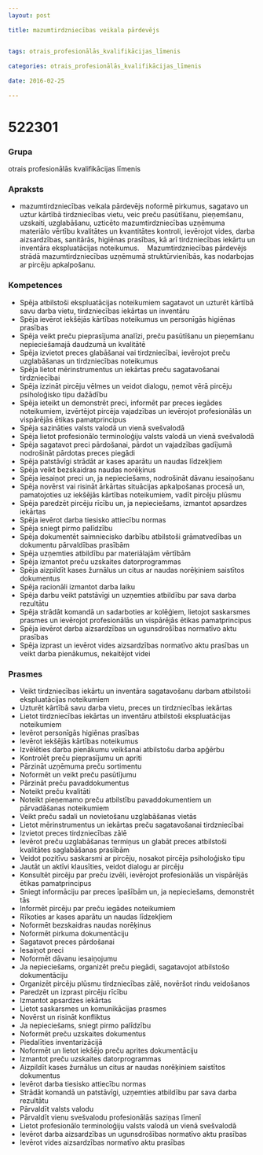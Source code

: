 ```yaml
---
layout: post
    
title: mazumtirdzniecības veikala pārdevējs

    
tags: otrais_profesionālās_kvalifikācijas_līmenis
    
categories: otrais_profesionālās_kvalifikācijas_līmenis
    
date: 2016-02-25
    
---
```

# 522301

### Grupa
otrais profesionālās kvalifikācijas līmenis


### Apraksts

*  mazumtirdzniecības veikala pārdevējs noformē pirkumus, sagatavo un uztur kārtībā tirdzniecības vietu, veic preču pasūtīšanu, pieņemšanu, uzskaiti, uzglabāšanu, uzticēto mazumtirdzniecības uzņēmuma materiālo vērtību kvalitātes un kvantitātes kontroli, ievērojot vides, darba aizsardzības, sanitārās, higiēnas prasības, kā arī tirdzniecības iekārtu un inventāra ekspluatācijas noteikumus.     Mazumtirdzniecības pārdevējs strādā mazumtirdzniecības uzņēmumā struktūrvienībās, kas nodarbojas ar pircēju apkalpošanu.

### Kompetences

* Spēja atbilstoši ekspluatācijas noteikumiem sagatavot un uzturēt kārtībā savu darba vietu, tirdzniecības iekārtas un inventāru
* Spēja ievērot iekšējās kārtības noteikumus un personīgās higiēnas prasības
* Spēja veikt preču pieprasījuma analīzi, preču pasūtīšanu un pieņemšanu nepieciešamajā daudzumā un kvalitātē
* Spēja izvietot preces glabāšanai vai tirdzniecībai, ievērojot preču uzglabāšanas un tirdzniecības noteikumus
* Spēja lietot mērinstrumentus un iekārtas preču sagatavošanai tirdzniecībai
* Spēja izzināt pircēju vēlmes un veidot dialogu, ņemot vērā pircēju psiholoģisko tipu dažādību
* Spēja ieteikt un demonstrēt preci, informēt par preces iegādes noteikumiem, izvērtējot pircēja vajadzības un ievērojot profesionālās un vispārējās ētikas pamatprincipus
* Spēja sazināties valsts valodā un vienā svešvalodā
* Spēja lietot profesionālo terminoloģiju valsts valodā un vienā svešvalodā
* Spēja sagatavot preci pārdošanai, pārdot un vajadzības gadījumā nodrošināt pārdotas preces piegādi
* Spēja patstāvīgi strādāt ar kases aparātu un naudas līdzekļiem
* Spēja veikt bezskaidras naudas norēķinus
* Spēja iesaiņot preci un, ja nepieciešams, nodrošināt dāvanu iesaiņošanu
* Spēja novērst vai risināt ārkārtas situācijas apkalpošanas procesā un, pamatojoties uz iekšējās kārtības noteikumiem, vadīt pircēju plūsmu
* Spēja paredzēt pircēju rīcību un, ja nepieciešams, izmantot apsardzes iekārtas
* Spēja ievērot darba tiesisko attiecību normas
* Spēja sniegt pirmo palīdzību
* Spēja dokumentēt saimniecisko darbību atbilstoši grāmatvedības un dokumentu pārvaldības prasībām
* Spēja uzņemties atbildību par materiālajām vērtībām
* Spēja izmantot preču uzskaites datorprogrammas
* Spēja aizpildīt kases žurnālus un citus ar naudas norēķiniem saistītos dokumentus
* Spēja racionāli izmantot darba laiku
* Spēja darbu veikt patstāvīgi un uzņemties atbildību par sava darba rezultātu
* Spēja strādāt komandā un sadarboties ar kolēģiem, lietojot saskarsmes prasmes un ievērojot profesionālās un vispārējās ētikas pamatprincipus
* Spēja ievērot darba aizsardzības un ugunsdrošības normatīvo aktu prasības
* Spēja izprast un ievērot vides aizsardzības normatīvo aktu prasības un veikt darba pienākumus, nekaitējot videi

### Prasmes 
* Veikt tirdzniecības iekārtu un inventāra sagatavošanu darbam atbilstoši ekspluatācijas noteikumiem
* Uzturēt kārtībā savu darba vietu, preces un tirdzniecības iekārtas
* Lietot tirdzniecības iekārtas un inventāru atbilstoši ekspluatācijas noteikumiem
* Ievērot personīgās higiēnas prasības
* Ievērot iekšējās kārtības noteikumus
* Izvēlēties darba pienākumu veikšanai atbilstošu darba apģērbu
* Kontrolēt preču pieprasījumu un apriti
* Pārzināt uzņēmuma preču sortimentu
* Noformēt un veikt preču pasūtījumu
* Pārzināt preču pavaddokumentus
* Noteikt preču kvalitāti
* Noteikt pieņemamo preču atbilstību pavaddokumentiem un pārvadāšanas noteikumiem
* Veikt preču sadali un novietošanu uzglabāšanas vietās
* Lietot mērinstrumentus un iekārtas preču sagatavošanai tirdzniecībai
* Izvietot preces tirdzniecības zālē
* Ievērot preču uzglabāšanas termiņus un glabāt preces atbilstoši kvalitātes saglabāšanas prasībām
* Veidot pozitīvu saskarsmi ar pircēju, nosakot pircēja psiholoģisko tipu
* Jautāt un aktīvi klausīties, veidot dialogu ar pircēju
* Konsultēt pircēju par preču izvēli, ievērojot profesionālās un vispārējās ētikas pamatprincipus
* Sniegt informāciju par preces īpašībām un, ja nepieciešams, demonstrēt tās
* Informēt pircēju par preču iegādes noteikumiem
* Rīkoties ar kases aparātu un naudas līdzekļiem
* Noformēt bezskaidras naudas norēķinus
* Noformēt pirkuma dokumentāciju
* Sagatavot preces pārdošanai
* Iesaiņot preci
* Noformēt dāvanu iesaiņojumu
* Ja nepieciešams, organizēt preču piegādi, sagatavojot atbilstošo dokumentāciju
* Organizēt pircēju plūsmu tirdzniecības zālē, novēršot rindu veidošanos
* Paredzēt un izprast pircēju rīcību
* Izmantot apsardzes iekārtas
* Lietot saskarsmes un komunikācijas prasmes
* Novērst un risināt konfliktus
* Ja nepieciešams, sniegt pirmo palīdzību
* Noformēt preču uzskaites dokumentus
* Piedalīties inventarizācijā
* Noformēt un lietot iekšējo preču aprites dokumentāciju
* Izmantot preču uzskaites datorprogrammas
* Aizpildīt kases žurnālus un citus ar naudas norēķiniem saistītos dokumentus
* Ievērot darba tiesisko attiecību normas
* Strādāt komandā un patstāvīgi, uzņemties atbildību par sava darba rezultātu
* Pārvaldīt valsts valodu
* Pārvaldīt vienu svešvalodu profesionālās saziņas līmenī
* Lietot profesionālo terminoloģiju valsts valodā un vienā svešvalodā
* Ievērot darba aizsardzības un ugunsdrošības normatīvo aktu prasības
* Ievērot vides aizsardzības normatīvo aktu prasības